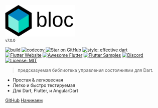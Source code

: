 <img src="https://raw.githubusercontent.com/felangel/bloc/master/docs/assets/bloc_logo_full.png" height="100" alt="Bloc" /><br/><small>v7.0.0</small>

[![build](https://github.com/felangel/bloc/workflows/build/badge.svg)](https://github.com/felangel/bloc/actions)
[![codecov](https://codecov.io/gh/felangel/Bloc/branch/master/graph/badge.svg)](https://codecov.io/gh/felangel/bloc)
[![Star on GitHub](https://img.shields.io/github/stars/felangel/bloc.svg?style=flat&logo=github&colorB=deeppink&label=stars)](https://github.com/felangel/bloc)
[![style: effective dart](https://img.shields.io/badge/style-effective_dart-40c4ff.svg)](https://github.com/tenhobi/effective_dart)
[![Flutter Website](https://img.shields.io/badge/flutter-website-deepskyblue.svg)](https://flutter.dev/docs/development/data-and-backend/state-mgmt/options#bloc--rx)
[![Awesome Flutter](https://img.shields.io/badge/awesome-flutter-blue.svg?longCache=true)](https://github.com/Solido/awesome-flutter#standard)
[![Flutter Samples](https://img.shields.io/badge/flutter-samples-teal.svg?longCache=true)](http://fluttersamples.com)
[![Discord](https://img.shields.io/discord/649708778631200778.svg?logo=discord&color=blue)](https://discord.gg/bloc)
[![License: MIT](https://img.shields.io/badge/license-MIT-purple.svg)](https://opensource.org/licenses/MIT)

> предсказуемая библиотека управления состояниями для Dart.

- Простая & легковесная
- Легко и быстро тестируемая
- Для Dart, Flutter, и AngularDart

[GitHub](https://github.com/felangel/bloc/)
[Начинаем](ru/gettingstarted.md)
